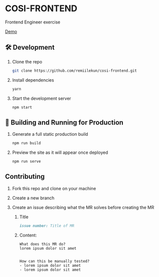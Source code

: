 # COSI-FRONTEND

Frontend Engineer exercise

[Demo](https://cosi-frontend.netlify.app/)

## 🛠 Development

1. Clone the repo

   ```sh
   git clone https://github.com/remiilekun/cosi-frontend.git
   ```

2. Install dependencies

   ```sh
   yarn
   ```

3. Start the development server

   ```sh
   npm start
   ```

## 🚀 Building and Running for Production

1. Generate a full static production build

   ```sh
   npm run build
   ```

1. Preview the site as it will appear once deployed

   ```sh
   npm run serve
   ```

## Contributing

1. Fork this repo and clone on your machine
2. Create a new branch
3. Create an issue describing what the MR solves before creating the MR

   1. Title

      ```md
      issue number: Title of MR
      ```

   2. Content:

      ```
      What does this MR do?
      lorem ipsum dolor sit amet


      How can this be manually tested?
      - lorem ipsum dolor sit amet
      - lorem ipsum dolor sit amet
      ```
